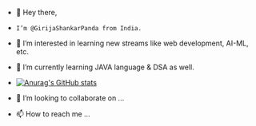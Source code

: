 - 👋 Hey there, 
-     I’m @GirijaShankarPanda from India.
- 👀 I’m interested in learning new streams like web development, AI-ML, etc.
- 🌱 I’m currently learning JAVA language & DSA as well.
- [![Anurag's GitHub stats](https://github-readme-stats.vercel.app/api?username=GirijaShankarPanda)](https://github.com/anuraghazra/github-readme-stats)


- 💞️ I’m looking to collaborate on ...
- 📫 How to reach me ...

<!---
GirijaShankarPanda/GirijaShankarPanda is a ✨ special ✨ repository because its `README.md` (this file) appears on your GitHub profile.
You can click the Preview link to take a look at your changes.
--->
